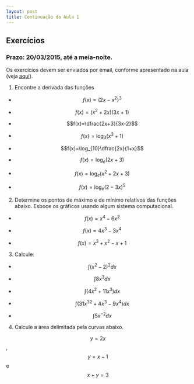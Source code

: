 ```yaml
---
layout: post
title: Continuação da Aula 1
---
```


## Exercícios

### Prazo: 20/03/2015, até a meia-noite.

Os exercícios devem ser enviados por email, conforme apresentado na
aula (veja
[aqui](http://augusto-garcia.github.io/Biometria-de-Marcadores-Introduction/#21)).

1) Encontre a derivada das funções

- $$f(x)=(2x-x^2)^3$$

- $$f(x)=(x^2+2x)(3x+1)$$

- $$f(x)=\dfrac{2x+3}{3x-2}$$

- $$f(x)=\log_3(x^3+1)$$

- $$f(x)=\log_{10}\dfrac{2x}{1+x}$$

- $$f(x)=\log_e(2x+3)$$

- $$f(x)=\log_e(x^2+2x+3)$$

- $$f(x)=\log_e(2-3x)^5$$

2) Determine os pontos de máximo e de mínimo relativos das funções abaixo. Esboce os gráficos usando algum sistema computacional.

- $$f(x)=x^4-6x^2$$

- $$f(x)=4x^3-3x^4$$

- $$f(x)=x^3+x^2-x+1$$


3) Calcule:

- $$\int (x^2-2)^2 dx $$

- $$\int 8x^3 dx $$

- $$\int (4x^2+11x^3) dx $$

- $$\int (31x^{32}+4x^3-9x^4) dx $$

- $$\int 5x^{-2} dx $$

4) Calcule a área delimitada pela curvas abaixo.

$$y=2x $$, $$y=x-1$$ e $$x+y=3$$


